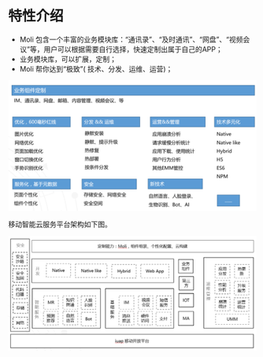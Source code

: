 # 特性介绍

*	Moli 包含一个丰富的业务模块库：“通讯录”、“及时通讯”、“网盘”、“视频会议”等，用户可以根据需要自行选择，快速定制出属于自己的APP；
*	业务模块库，可以扩展，定制；
*	Moli 帮你达到“极致”( 技术、分发、运维、运营)；

![](images/yidongkaifa-32.png)

移动智能云服务平台架构如下图。

![](images/yidongkaifa-33.png)
